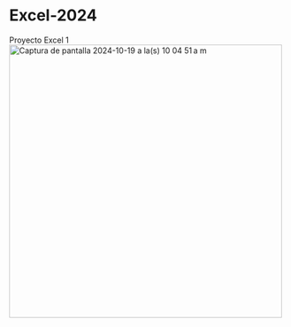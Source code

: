 # Excel-2024 #

Proyecto Excel 1
<img width="493" alt="Captura de pantalla 2024-10-19 a la(s) 10 04 51 a m" src="https://github.com/user-attachments/assets/fd40e03c-0778-41d9-b356-8b3b5d1d1be2">

